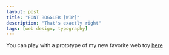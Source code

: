 ```yaml
---
layout: post
title: "FONT BOGGLER [WIP]"
description: "That's exactly right"
tags: [web design, typography]
---
```


You can play with a prototype of my new favorite web toy [here](https://hungry-colden-13fad6.netlify.com/)